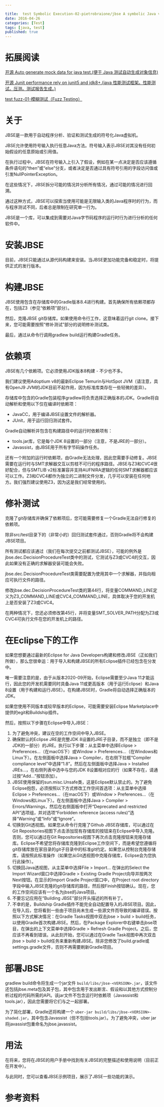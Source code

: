 ```yaml
---

title:  test Symbolic Execution-02-pietrobraione/jbse A symbolic Java virtual machine for program analysis, verification and test generation
date: 2016-04-26
categories: [Test]
tags: [java, test]
published: true
---
```


# 拓展阅读

[开源 Auto generate mock data for java test.(便于 Java 测试自动生成对象信息)](https://github.com/houbb/data-factory)

[开源 Junit performance rely on junit5 and jdk8+.(java 性能测试框架。性能测试。压测。测试报告生成。)](https://github.com/houbb/junitperf)

[test fuzz-01-模糊测试（Fuzz Testing）](https://houbb.github.io/2016/04/26/test-fuzz-testing-01-overview)


# 关于

JBSE是一款用于自动程序分析、验证和测试生成的符号化Java虚拟机。

JBSE允许使用符号输入执行任意Java方法。符号输入表示JBSE对其没有任何初始假设的任意原始或引用值。

在执行过程中，JBSE在符号输入上引入了假设，例如在某一点决定是否应该遵循条件语句的“then”或“else”分支，或者决定是否通过具有符号引用的字段访问值或引发NullPointerException。

在这些情况下，JBSE拆分可能的情况并分析所有情况，通过可能的情况进行回溯。

通过这种方式，JBSE可以探索当使用可能是无限输入类的Java程序时的行为，而与程序测试不同，后者总是限制在研究单一行为。

JBSE是一个库，可以集成到需要对Java字节码程序的运行时行为进行分析的任何软件中。

# 安装JBSE

目前，JBSE只能通过从源代码构建来安装。当JBSE更加功能完备和稳定时，将提供正式的发行版本。

# 构建JBSE

JBSE使用包含在存储库中的Gradle版本8.4进行构建。首先确保所有依赖项都存在，包括Z3（参见“依赖项”部分）。

然后，克隆JBSE git存储库。如果使用命令行工作，这意味着运行git clone。接下来，您可能需要按照“修补测试”部分的说明修补测试类。

最后，通过从命令行调用gradlew build运行构建Gradle任务。

# 依赖项

JBSE有几个依赖项。它必须使用JDK版本8构建 - 不少也不多。

我们建议使用Adoptium v8的最新Eclipse Temurin与HotSpot JVM（请注意，具有OpenJ9 JVM的JDK目前不起作用，因为标准库类存在一些轻微的差异）。

存储库中包含的Gradle包装程序gradlew将负责选择正确版本的JDK。Gradle将自动解析和使用以下仅在编译时依赖项：

- JavaCC，用于编译JBSE设置文件的解析器。
- JUnit，用于运行回归测试套件。

Gradle自动解析并包含在构建路径中的运行时依赖项有：

- tools.jar库，它是每个JDK 8设置的一部分（注意，不是JRE的一部分）。
- Javassist，由JBSE用于所有字节码操作任务。

还有一个附加的运行时依赖项，由Gradle无法处理，因此您需要手动修复。JBSE需要在运行时与SMT求解器交互以剪枝不可行的程序路径。JBSE与Z3和CVC4很好配合，但与SMTLIB v2标准兼容并支持AUFNIRA逻辑的任何SMT求解器都应该可以工作。Z3和CVC4都作为独立的二进制文件分发，几乎可以安装在任何地方。我们强烈建议使用Z3，因为这是我们经常使用的。

# 修补测试

克隆了git存储库并确保了依赖项后，您可能需要修复一个Gradle无法自行修复的依赖项。

除非src/test目录下的（非常小的）回归测试套件通过，否则Gradle将不会构建JBSE项目。

所有测试都应该通过（我们在每次提交之前都测试JBSE），可能的例外是jbse.dec.DecisionProcedureTest类中的测试，它测试与Z3或CVC4的交互，因此如果没有正确的求解器安装可能会失败。

jbse.dec.DecisionProcedureTest类需要配置为使用其中一个求解器，并指向相应可执行文件的路径。

修改jbse.dec.DecisionProcedureTest类的第44行，将变量COMMAND_LINE定义为Z3_COMMAND_LINE或CVC4_COMMAND_LINE，具体取决于您的开发机上是否安装了Z3或CVC4。

在两种情况下，您还必须修改第45行，并将变量SMT_SOLVER_PATH分配为Z3或CVC4可执行文件在您的开发机上的路径。

# 在Eclipse下的工作

如果您想要通过最新的Eclipse for Java Developers构建和修改JBSE（正如我们所做），那么您很幸运：用于导入和构建JBSE的所有Eclipse插件已经包含在分发中。

唯一需要注意的是，由于从版本2020-09开始，Eclipse需要至少Java 11才能运行，因此您的开发机需要同时具备Java 11或更高版本（用于运行Eclipse）和Java 8设置（用于构建和运行JBSE）。在构建JBSE时，Gradle将自动选择正确版本的JDK。

如果您使用不同版本或较早版本的Eclipse，可能需要安装Eclipse Marketplace中提供的egit和Buildship插件。

然后，按照以下步骤在Eclipse中导入JBSE：

1. 为了避免冲突，建议在空的工作空间中导入JBSE。
2. 确保默认的Eclipse JRE是完整JDK 8设置的JRE子目录，而不是独立（即不是JDK的一部分）的JRE。执行以下步骤：从主菜单中选择Eclipse > Preferences...（在macOS下）或Window > Preferences...（在Windows和Linux下）。在左侧面板中选择Java > Compiler，在右侧下拉框“Compiler compliance level”中选择“1.8”。然后在左侧面板中选择Java > Installed JREs...，在右侧列表中选中与您的JDK 8设置相对应的行（如果不存在，请通过按“Add...”按钮添加）。
3. JBSE使用保留的sun.misc.Unsafe类，这是Eclipse默认禁止的。为了避免Eclipse抱怨，必须按照以下方式修改工作空间首选项：从主菜单中选择Eclipse > Preferences...（在macOS下）或Window > Preferences...（在Windows和Linux下）。在左侧面板中选择Java > Compiler > Errors/Warnings，然后在右侧面板中打开“Deprecated and restricted API”选项组，并对选项“Forbidden reference (access rules)”选择“Warning”或“Info”或“Ignore”。
4. 切换到Git透视图。如果您从命令行克隆了Github JBSE存储库，可以通过在Git Repositories视图下点击添加现有存储库的按钮来在Eclipse中导入克隆。否则，您可以通过在Git Repositories视图下再次点击克隆按钮来克隆存储库。Eclipse不希望您将存储库克隆到Eclipse工作空间下，而是希望您遵循将git存储库放在家目录的git子目录中的标准git约定。如果您从控制台克隆存储库，请按照此标准操作（如果您从Git透视图中克隆存储库，Eclipse会为您执行此操作）。
5. 切换回Java透视图，从主菜单中选择File > Import... 在弹出的Select the Import Wizard窗口中选择Gradle > Existing Gradle Project向导并按两次Next按钮。在显示的Import Gradle Project窗口中，在Project root directory字段中输入JBSE克隆的git存储库的路径，然后按Finish按钮确认。现在，您的工作空间应该有一个名为jbse的Java项目。
6. 不要忘记应用在“Building JBSE”部分开头描述的所有补丁。
7. 不幸的是，Buildship Gradle插件不能完全自动配置导入的JBSE项目。因此，在导入后，您将看到一些由于项目尚未生成一些源文件而导致的编译错误。按照以下方式解决情况：在Gradle Tasks视图中双击jbse > build > build任务，以使用Gradle首次构建JBSE。然后，在Package Explorer中右键单击jbse项目，在弹出的上下文菜单中选择Gradle > Refresh Gradle Project。之后，您应该不再看到错误。从此刻开始，您可以通过在Gradle Task视图中再次双击jbse > build > build任务来重新构建JBSE。除非您修改了build.gradle或settings.gradle文件，否则不再需要刷新Gradle项目。

# 部署JBSE

gradlew build命令将生成一个jar文件 `build/libs/jbse-<VERSION>.jar`，该文件还包括jbse.meta包及其子包，其中包含用于发出断言、假设和以其他方式控制分析过程的代码所需的API。该jar文件不包含运行时依赖项（Javassist和tools.jar），因此您需要将它们与之一起部署。

为了简化部署，Gradle还将构建一个 `uber-jar build/libs/jbse-<VERSION>-shaded.jar`，其中包含Javassist（但不包括tools.jar）。为了避免冲突，uber jar将javassist包重命名为jbse.javassist。

# 用法

在将来，您将在JBSE的用户手册中找到有关JBSE的完整描述和使用说明（目前正在开发中）。

与此同时，您可以查看JBSE示例项目，展示了JBSE一些功能的演示。

# 参考资料

